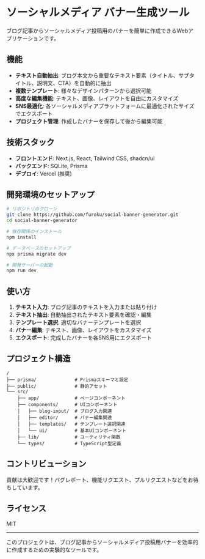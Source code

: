 # ソーシャルメディア バナー生成ツール

ブログ記事からソーシャルメディア投稿用のバナーを簡単に作成できるWebアプリケーションです。

## 機能

- **テキスト自動抽出**: ブログ本文から重要なテキスト要素（タイトル、サブタイトル、説明文、CTA）を自動的に抽出
- **複数テンプレート**: 様々なデザインパターンから選択可能
- **高度な編集機能**: テキスト、画像、レイアウトを自由にカスタマイズ
- **SNS最適化**: 各ソーシャルメディアプラットフォームに最適化されたサイズでエクスポート
- **プロジェクト管理**: 作成したバナーを保存して後から編集可能

## 技術スタック

- **フロントエンド**: Next.js, React, Tailwind CSS, shadcn/ui
- **バックエンド**: SQLite, Prisma
- **デプロイ**: Vercel (推奨)

## 開発環境のセットアップ

```bash
# リポジトリのクローン
git clone https://github.com/furoku/social-banner-generator.git
cd social-banner-generator

# 依存関係のインストール
npm install

# データベースのセットアップ
npx prisma migrate dev

# 開発サーバーの起動
npm run dev
```

## 使い方

1. **テキスト入力**: ブログ記事のテキストを入力または貼り付け
2. **テキスト抽出**: 自動抽出されたテキスト要素を確認・編集
3. **テンプレート選択**: 適切なバナーテンプレートを選択
4. **バナー編集**: テキスト、画像、レイアウトをカスタマイズ
5. **エクスポート**: 完成したバナーを各SNS用にエクスポート

## プロジェクト構造

```
/
├── prisma/              # Prismaスキーマと設定
├── public/              # 静的アセット
└── src/
    ├── app/             # ページコンポーネント
    ├── components/      # UIコンポーネント
    │   ├── blog-input/  # ブログ入力関連
    │   ├── editor/      # バナー編集関連
    │   ├── templates/   # テンプレート選択関連
    │   └── ui/          # 基本UIコンポーネント
    ├── lib/             # ユーティリティ関数
    └── types/           # TypeScript型定義
```

## コントリビューション

貢献は大歓迎です！バグレポート、機能リクエスト、プルリクエストなどをお待ちしています。

## ライセンス

MIT

---

このプロジェクトは、ブログ記事からソーシャルメディア投稿用バナーを効率的に作成するための実験的なツールです。